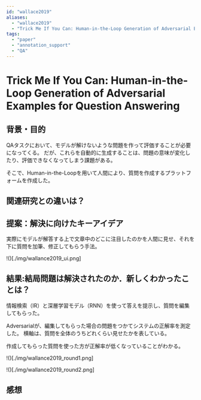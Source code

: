 ```yaml
---
id: "wallace2019"
aliases:
  - "wallace2019"
  - "Trick Me If You Can: Human-in-the-Loop Generation of Adversarial Examples for Question Answering"
tags:
  - "paper"
  - "annotation_support"
  - "QA"
---
```

# Trick Me If You Can: Human-in-the-Loop Generation of Adversarial Examples for Question Answering

## 背景・目的

QAタスクにおいて、モデルが解けないような問題を作って評価することが必要になってくる。
だが、これらを自動的に生成することは、問題の意味が変化したり、評価できなくなってしまう課題がある。

そこで、Human-in-the-Loopを用いて人間により、質問を作成するプラットフォームを作成した。

## 関連研究との違いは？

## 提案：解決に向けたキーアイデア

 実際にモデルが解答する上で文章中のどこに注目したのかを人間に見せ、それを下に質問を加筆、修正してもらう手法。

 !()[./img/wallance2019_ui.png]

## 結果:結局問題は解決されたのか．新しくわかったことは？

情報検索（IR）と深層学習モデル（RNN）を使って答えを提示し、質問を編集してもらった。

Adversarialが、編集してもらった場合の問題をつかてシステムの正解率を測定した。
横軸は、質問を全体のうちどれくらい見せたかを表している。

作成してもらった質問を使った方が正解率が低くなっていることがわかる。

!()[./img/wallance2019_round1.png]

!()[./img/wallance2019_round2.png]

## 感想


